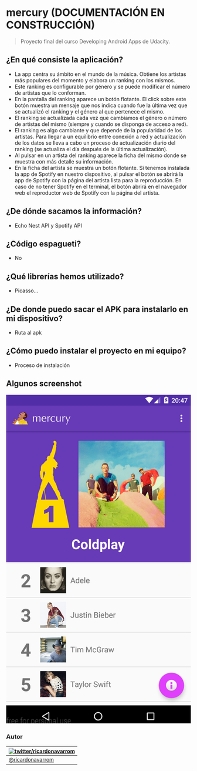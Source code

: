 mercury (DOCUMENTACIÓN EN CONSTRUCCIÓN)
======================

> Proyecto final del curso Developing Android Apps de Udacity.

## ¿En qué consiste la aplicación?
- La app centra su ámbito en el mundo de la música. Obtiene los artistas más populares del momento y elabora un ranking con los mismos.
- Este ranking es configurable por género y se puede modificar el número de artistas que lo conforman.
- En la pantalla del ranking aparece un botón flotante. El click sobre este botón muestra un mensaje que nos indica cuando fue la última vez que se actualizó el ranking y el género al que pertenece el mismo.
- El ranking se actualizada cada vez que cambiamos el género o número de artistas del mismo (siempre y cuando se disponga de acceso a red).
- El ranking es algo cambiante y que depende de la popularidad de los artistas. Para llegar a un equilibrio entre conexión a red y actualización de los datos se lleva a cabo un proceso de actualización diario del ranking (se actualiza el día después de la última actualización).
- Al pulsar en un artista del ranking aparece la ficha del mismo donde se muestra con más detalle su información.
- En la ficha del artista se muestra un botón flotante. Si tenemos instalada la app de Spotify en nuestro dispositivo, al pulsar el botón se abrirá la app de Spotify con la página del artista lista para la reproducción. En caso de no tener Spotify en el terminal, el botón abrirá en el navegador web el reproductor web de Spotify con la página del artista.

## ¿De dónde sacamos la información?
- Echo Nest API y Spotify API

## ¿Código espagueti?
- No

## ¿Qué librerías hemos utilizado?
- Picasso...

## ¿De donde puedo sacar el APK para instalarlo en mi dispositivo?
- Ruta al apk

## ¿Cómo puedo instalar el proyecto en mi equipo?
- Proceso de instalación

## Algunos screenshot
<img src="https://github.com/ricardonavarrom/mercury/blob/master/doc/screenshot1.png" />

### Autor

| [![twitter/ricardonavarrom](https://avatars3.githubusercontent.com/u/2845589?v=3&s=70)](https://twitter.com/ricardonavarrom "Follow @ricardonavarrom on Twitter") |
|---|
| [@ricardonavarrom](https://twitter.com/ricardonavarrom) |